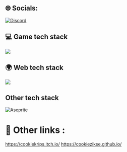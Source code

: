 
## 🌐 Socials:
[![Discord](https://img.shields.io/badge/Discord-%237289DA.svg?logo=discord&logoColor=white)](https://discord.gg/cokkiez)

## 💻 Game tech stack 
![](https://skillicons.dev/icons?i=godot,robloxstudio,unity,vscode,visualstudio,github,cpp,c,cs,py,asesprite)

## 🌍 Web tech stack
![](https://skillicons.dev/icons?i=dart,flutter,vscode,figma,html,css,javascript,php,mysql,react,firebase,postman)

## Other tech stack
![Aseprite](https://img.shields.io/badge/Aseprite-FFFFFF?style=for-the-badge&logo=Aseprite&logoColor=#7D929E)   <br>

# 🔗 Other links :
https://cookiekrips.itch.io/
https://cookiezikse.github.io/

